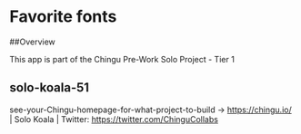 # Favorite fonts

##Overview

This app is part of the Chingu Pre-Work Solo Project - Tier 1

## solo-koala-51

see-your-Chingu-homepage-for-what-project-to-build -> https://chingu.io/ | Solo Koala | Twitter: https://twitter.com/ChinguCollabs
